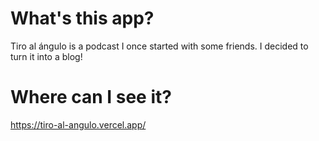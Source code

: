 # What's this app?
Tiro al ángulo is a podcast I once started with some friends. I decided to turn it into a blog!

# Where can I see it?
https://tiro-al-angulo.vercel.app/
